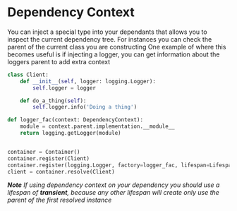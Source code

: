 # Dependency Context

You can inject a special type into your dependants that allows you to inspect the current dependency tree. For instances you can check the parent of the current class you are constructing
One example of where this becomes useful is if injecting a logger, you can get information about the loggers parent to add extra context

```python
class Client:
    def __init__(self, logger: logging.Logger):
        self.logger = logger

    def do_a_thing(self):
        self.logger.info('Doing a thing')

def logger_fac(context: DependencyContext):
    module = context.parent.implementation.__module__
    return logging.getLogger(module)


container = Container()
container.register(Client)
container.register(logging.Logger, factory=logger_fac, lifespan=Lifespan.transient)
client = container.resolve(Client)
```

***Note*** *If using dependency context on your dependency you should use a lifespan of **transient**, because any other lifespan will create only use the parent of the first resolved instance*



```